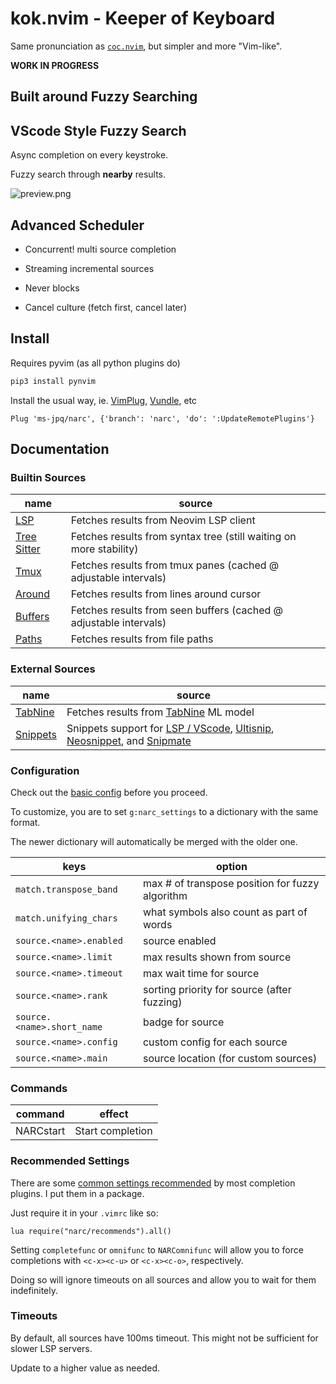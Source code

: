 # kok.nvim - Keeper of Keyboard

Same pronunciation as [`coc.nvim`](https://github.com/neoclide/coc.nvim), but simpler and more "Vim-like".

**WORK IN PROGRESS**

## Built around Fuzzy Searching

## VScode Style Fuzzy Search

Async completion on every keystroke.

Fuzzy search through **nearby** results.

![preview.png](https://raw.githubusercontent.com/ms-jpq/nacr/narc/preview/screenshot.png)

## Advanced Scheduler

- Concurrent! multi source completion

- Streaming incremental sources

- Never blocks

- Cancel culture (fetch first, cancel later)

## Install

Requires pyvim (as all python plugins do)

```sh
pip3 install pynvim
```

Install the usual way, ie. [VimPlug](https://github.com/junegunn/vim-plug), [Vundle](https://github.com/VundleVim/Vundle.vim), etc

```VimL
Plug 'ms-jpq/narc', {'branch': 'narc', 'do': ':UpdateRemotePlugins'}
```

## Documentation

### Builtin Sources

| name                                                                                                | source                                                             |
| --------------------------------------------------------------------------------------------------- | ------------------------------------------------------------------ |
| [LSP](https://github.com/ms-jpq/narc/blob/narc/rplugin/python3/narc/clients/lsp.py)                 | Fetches results from Neovim LSP client                             |
| [Tree Sitter](https://github.com/ms-jpq/narc/blob/narc/rplugin/python3/narc/clients/tree_sitter.py) | Fetches results from syntax tree (still waiting on more stability) |
| [Tmux](https://github.com/ms-jpq/narc/blob/narc/rplugin/python3/narc/clients/tmux.py)               | Fetches results from tmux panes (cached @ adjustable intervals)    |
| [Around](https://github.com/ms-jpq/narc/blob/narc/rplugin/python3/narc/clients/around.py)           | Fetches results from lines around cursor                           |
| [Buffers](https://github.com/ms-jpq/narc/blob/narc/rplugin/python3/narc/clients/buffers.py)         | Fetches results from seen buffers (cached @ adjustable intervals)  |
| [Paths](https://github.com/ms-jpq/narc/blob/narc/rplugin/python3/narc/clients/paths.py)             | Fetches results from file paths                                    |

### External Sources

| name                                                | source                                                            |
| --------------------------------------------------- | ----------------------------------------------------------------- |
| [TabNine](https://github.com/ms-jpq/narc-t9)        | Fetches results from [TabNine](https://www.tabnine.com/) ML model |
| [Snippets](https://github.com/ms-jpq/narc-snippets) | Snippets support for [LSP / VScode](https://github.com/microsoft/language-server-protocol/blob/master/snippetSyntax.md), [Ultisnip](https://github.com/sirver/UltiSnips), [Neosnippet](https://github.com/Shougo/neosnippet.vim), and [Snipmate](https://github.com/honza/vim-snippets)        |

### Configuration

Check out the [basic config](https://github.com/ms-jpq/narc/blob/narc/config/config.json) before you proceed.

To customize, you are to set `g:narc_settings` to a dictionary with the same format.

The newer dictionary will automatically be merged with the older one.

| keys                       | option                                            |
| -------------------------- | ------------------------------------------------- |
| `match.transpose_band`     | max # of transpose position for fuzzy algorithm   |
| `match.unifying_chars`     | what symbols also count as part of words          |
| `source.<name>.enabled`    | source enabled                                    |
| `source.<name>.limit`      | max results shown from source                     |
| `source.<name>.timeout`    | max wait time for source                          |
| `source.<name>.rank`       | sorting priority for source (after fuzzing)       |
| `source.<name>.short_name` | badge for source                                  |
| `source.<name>.config`     | custom config for each source                     |
| `source.<name>.main`       | source location (for custom sources)              |

### Commands

| command   | effect           |
| --------- | ---------------- |
| NARCstart | Start completion |

### Recommended Settings

There are some [common settings recommended](https://github.com/ms-jpq/narc/blob/narc/lua/narc/recommends.lua) by most completion plugins. I put them in a package.

Just require it in your `.vimrc` like so:

```vimL
lua require("narc/recommends").all()
```

Setting `completefunc` or `omnifunc` to `NARComnifunc` will allow you to force completions with `<c-x><c-u>` or `<c-x><c-o>`, respectively.

Doing so will ignore timeouts on all sources and allow you to wait for them indefinitely.

### Timeouts

By default, all sources have 100ms timeout. This might not be sufficient for slower LSP servers.

Update to a higher value as needed.
